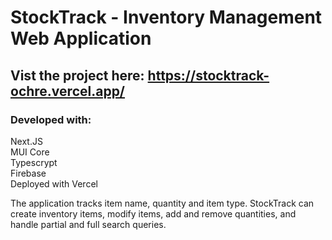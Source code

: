 # StockTrack - Inventory Management Web Application

## Vist the project here: https://stocktrack-ochre.vercel.app/

### Developed with:
Next.JS<br>
MUI Core<br>
Typescrypt <br>
Firebase <br>
Deployed with Vercel<br>

The application tracks item name, quantity and item type. StockTrack can create inventory items, modify items, add and remove quantities, and handle partial and full search queries. 
